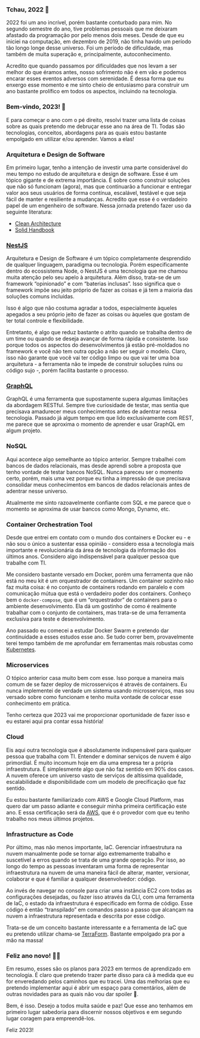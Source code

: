 ### Tchau, 2022 👋

2022 foi um ano incrível, porém bastante conturbado para mim.
No segundo semestre do ano, tive problemas pessoais que me deixaram afastado da programação por pelo menos dois meses.
Desde de que eu iniciei na computação, em dezembro de 2019, não tinha havido um período tão longo longe desse universo. Foi um período de dificuldade, mas também de muita superação e, principalmente, autoconhecimento.

Acredito que quando passamos por dificuldades que nos levam a ser melhor do que éramos antes, nosso sofrimento não é em vão e podemos encarar esses eventos adversos com serenidade. É dessa forma que eu enxergo esse momento e me sinto cheio de entusiasmo para construir um ano bastante prolífico em todos os aspectos, incluindo na tecnologia.

### Bem-vindo, 2023! 🤩

E para começar o ano com o pé direito, resolvi trazer uma lista de coisas sobre as quais pretendo me debruçar esse ano na área de TI. Todas são tecnologias, conceitos, abordagens para as quais estou bastante empolgado em utilizar e/ou aprender. Vamos a elas!

### Arquitetura e Design de Software

Em primeiro lugar, tenho a intenção de investir uma parte considerável do meu tempo no estudo de arquitetura e design de software. Esse é um tópico gigante e de extrema importância. É sobre como construir soluções que não só funcionam (agora), mas que continuarão a funcionar e entregar valor aos seus usuários de forma contínua, escalável, testável e que seja fácil de manter e resiliente a mudanças. Acredito que esse é o verdadeiro papel de um engenheiro de software. Nessa jornada pretendo fazer uso da seguinte literatura:

- [Clean Architecture](https://www.google.com/search?q=clean+architecture+book)
- [Solid Handbook](https://solidbook.io/)

### [NestJS](https://nestjs.com/)

Arquitetura e Design de Software é um tópico completamente desprendido de qualquer linguagem, paradigma ou tecnologia. Porém especificamente dentro do ecossistema Node, o NestJS é uma tecnologia que me chamou muita atenção pelo seu apelo à arquitetura. Além disso, trata-se de um framework “opinionado” e com “baterias inclusas”. Isso significa que o framework impõe seu jeito próprio de fazer as coisas e já tem a maioria das soluções comuns incluídas.

Isso é algo que não costuma agradar a todos, especialmente àqueles apegados a seu próprio jeito de fazer as coisas ou àqueles que gostam de ter total controle e flexibilidade.

Entretanto, é algo que reduz bastante o atrito quando se trabalha dentro de um time ou quando se deseja avançar de forma rápida e consistente. Isso porque todos os aspectos do desenvolvimentos já estão pré-moldados no framework e você não tem outra opção a não ser seguir o modelo. Claro, isso não garante que você vai ter código limpo ou que vai ter uma boa arquitetura - a ferramenta não te impede de construir soluções ruins ou código sujo -, porém facilita bastante o processo.

### [GraphQL](https://graphql.org/)

GraphQL é uma ferramenta que supostamente supera algumas limitações da abordagem RESTful. Sempre tive curiosidade de testar, mas sentia que precisava amadurecer meus conhecimentos antes de adentrar nessa tecnologia. Passado já algum tempo em que lido exclusivamente com REST, me parece que se aproxima o momento de aprender e usar GraphQL em algum projeto.

### NoSQL

Aqui acontece algo semelhante ao tópico anterior. Sempre trabalhei com bancos de dados relacionais, mas desde aprendi sobre a proposta que tenho vontade de testar bancos NoSQL. Nunca pareceu ser o momento certo, porém, mais uma vez porque eu tinha a impressão de que precisava consolidar meus conhecimentos em bancos de dados relacionais antes de adentrar nesse universo.

Atualmente me sinto razoavelmente confiante com SQL e me parece que o momento se aproxima de usar bancos como Mongo, Dynamo, etc.

### Container Orchestration Tool

Desde que entrei em contato com o mundo dos containers e Docker eu - e não sou o único a sustentar essa opinião - considero essa a tecnologia mais importante e revolucionária da área de tecnologia da informação dos últimos anos. Considero algo indispensável para qualquer pessoa que trabalhe com TI.

Me considero bastante versado em Docker, porém uma ferramenta que não está no meu kit é um orquestrador de containers. Um container sozinho não faz muita coisa: é no conjunto de containers rodando em paralelo e com comunicação mútua que está o verdadeiro poder dos containers. Conheço bem o `docker-compose`, que é um “orquestrador” de containers para o ambiente desenvolvimento. Ela dá um gostinho de como é realmente trabalhar com o conjunto de containers, mas trata-se de uma ferramenta exclusiva para teste e desenvolvimento.

Ano passado eu comecei a estudar Docker Swarm e pretendo dar continuidade a esses estudos esse ano. Se tudo correr bem, provavelmente terei tempo também de me aprofundar em ferramentas mais robustas como [Kubernetes](https://kubernetes.io/).

### Microservices

O tópico anterior casa muito bem com esse. Isso porque a maneira mais comum de se fazer deploy de microsserviços é através de containers. Eu nunca implementei de verdade um sistema usando microsserviços, mas sou versado sobre como funcionam e tenho muita vontade de colocar esse conhecimento em prática.

Tenho certeza que 2023 vai me proporcionar oportunidade de fazer isso e eu estarei aqui pra contar essa história!

### Cloud

Eis aqui outra tecnologia que é absolutamente indispensável para qualquer pessoa que trabalha com TI. Entender e dominar serviços de nuvem é algo primordial. É muito incomum hoje em dia uma empresa ter a própria infraestrutura. É simplesmente algo que não faz sentido em 90% dos casos. A nuvem oferece um universo vasto de serviços de altíssima qualidade, escalabilidade e disponibilidade com um modelo de precificação que faz sentido.

Eu estou bastante familiarizado com AWS e Google Cloud Platform, mas quero dar um passo adiante e conseguir minha primeira certificação este ano. E essa certificação será da [AWS](https://aws.amazon.com/), que é o provedor com que eu tenho trabalho nos meus últimos projetos.

### Infrastructure as Code

Por último, mas não menos importante, IaC. Gerenciar infraestrutura na nuvem manualmente pode se tornar algo extremamente trabalho e suscetível a erros quando se trata de uma grande operação. Por isso, ao longo do tempo as pessoas inventaram uma forma de representar infraestrutura na nuvem de uma maneira fácil de alterar, manter, versionar, colaborar e que é familiar a qualquer desenvolvedor: código.

Ao invés de navegar no console para criar uma instância EC2 com todas as configurações desejadas, ou fazer isso através da CLI, com uma ferramenta de IaC, o estado da infraestrutura é especificado em forma de código. Esse código é então “transpilado” em comandos passo a passo que alcançam na nuvem a infraestrutura representada e descrita por esse código.

Trata-se de um conceito bastante interessante e a ferramenta de IaC que eu pretendo utilizar chama-se [TerraForm](https://www.terraform.io/). Bastante empolgado pra por a mão na massa!

### Feliz ano novo! 🥳🎉

Em resumo, esses são os planos para 2023 em termos de aprendizado em tecnologia. É claro que pretendo trazer parte disso para cá à medida que eu for enveredando pelos caminhos que eu tracei. Uma das melhorias que eu pretendo implementar aqui é abrir um espaço para comentários, além de outras novidades para as quais não vou dar spoiler 🤫.

Bem, é isso. Desejo a todos muita saúde e paz! Que esse ano tenhamos em primeiro lugar sabedoria para discernir nossos objetivos e em segundo lugar coragem para empreendê-los.

Feliz 2023!
